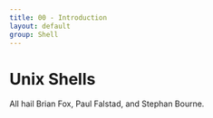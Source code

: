 ```yaml
---
title: 00 - Introduction
layout: default
group: Shell
---
```


Unix Shells
===========

All hail Brian Fox, Paul Falstad, and Stephan Bourne.

